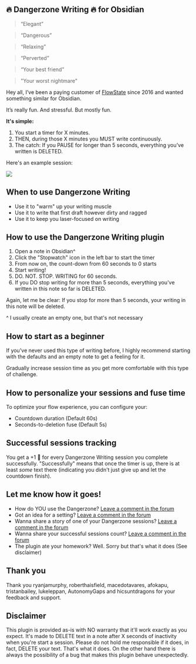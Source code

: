 ## 🔥 Dangerzone Writing 🔥 for Obsidian

> “Elegant”

> “Dangerous”

> “Relaxing”

> “Perverted”

> “Your best friend”

> "Your worst nightmare"

Hey all, I’ve been a paying customer of [FlowState](https://apps.apple.com/de/app/flowstate/id1060276201) since 2016 and wanted something similar for Obsidian.

It’s really fun. And stressful. But mostly fun.

**It's simple:** 

1. You start a timer for X minutes. 
2. THEN, during those X minutes you MUST write continuously. 
3. The catch: If you PAUSE for longer than 5 seconds, everything you’ve written is DELETED.

Here's an example session:

![](https://github.com/akaalias/dangerzone-writing-plugin/blob/master/dangerzone_demo.gif?raw=true)

## When to use Dangerzone Writing

- Use it to "warm" up your writing muscle
- Use it to write that first draft however dirty and ragged
- Use it to keep you laser-focused on writing

## How to use the Dangerzone Writing plugin 

1. Open a note in Obsidian^
2. Click the "Stopwatch" icon in the left bar to start the timer
3. From now on, the count-down from 60 seconds to 0 starts
4. Start writing!
5. DO. NOT. STOP. WRITING for 60 seconds.
6. If you DO stop writing for more than 5 seconds, everything you've written in this note so far is DELETED.

Again, let me be clear: If you stop for more than 5 seconds, your writing in this note will be deleted. 

^ I usually create an empty one, but that's not necessary
## How to start as a beginner

If you've never used this type of writing before, I highly recommend starting with the defaults and an empty note to get a feeling for it. 

Gradually increase session time as you get more comfortable with this type of challenge. 

## How to personalize your sessions and fuse time

To optimize your flow experience, you can configure your:

- Countdown duration (Default 60s)
- Seconds-to-deletion fuse (Default 5s)

## Successful sessions tracking

You get a +1 🎉 for every Dangerzone Writing session you complete successfully. 
"Successfully" means that once the timer is up, there is at least _some_ text there (indicating you didn't just give up and let the countdown finish).

## Let me know how it goes!

- How do YOU use the Dangerzone? [Leave a comment in the forum](https://forum.obsidian.md/t/dangerzone-flowstate-like-plugin-prototype/8776)
- Got an idea for a setting? [Leave a comment in the forum](https://forum.obsidian.md/t/dangerzone-flowstate-like-plugin-prototype/8776)
- Wanna share a story of one of your Dangerzone sessions? [Leave a comment in the forum](https://forum.obsidian.md/t/dangerzone-flowstate-like-plugin-prototype/8776)
- Wanna share your successful sessions count? [Leave a comment in the forum](https://forum.obsidian.md/t/dangerzone-flowstate-like-plugin-prototype/8776)
- The plugin ate your homework? Well. Sorry but that's what it does (See disclaimer)

## Thank you 

Thank you ryanjamurphy, roberthaisfield, macedotavares, afokapu, tristanbailey, lukeleppan, AutonomyGaps and hicsuntdragons for your feedback and support.

## Disclaimer

This plugin is provided as-is with NO warranty that it'll work exactly as you expect. It's made to DELETE text in a note after X seconds of inactivity when you're start a session. Please do not hold me responsible if it does, in fact, DELETE your text. That's what it does. On the other hand there is always the possibility of a bug that makes this plugin behave unexpectedly. 